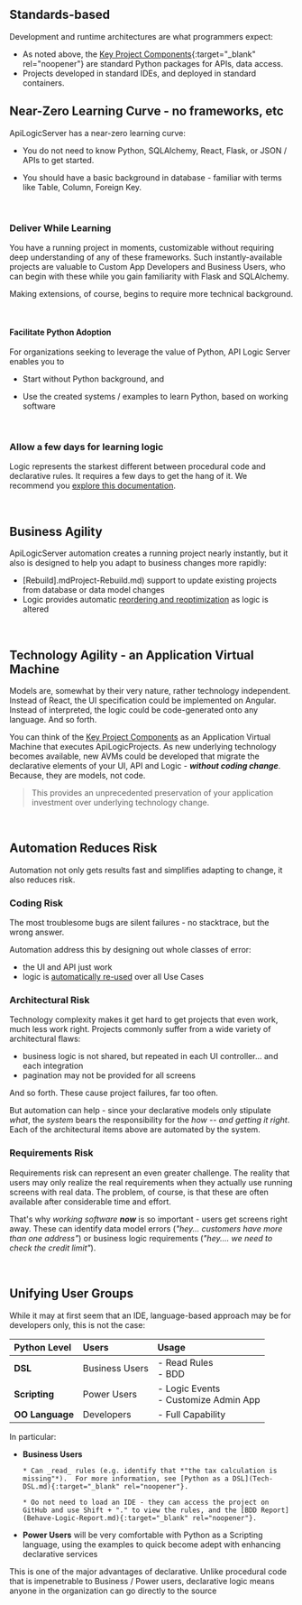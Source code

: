 ## Standards-based

Development and runtime architectures are what programmers expect:

* As noted above, the [Key Project Components](Architecture-What-Is.md){:target="_blank" rel="noopener"} are standard Python packages for APIs, data access.
* Projects developed in standard IDEs, and deployed in standard containers.

## Near-Zero Learning Curve - no frameworks, etc

ApiLogicServer has a near-zero learning curve:

* You do not need to know Python, SQLAlchemy, React, Flask, or JSON / APIs to get started. 

* You should have a basic background in database - familiar with terms like Table, Column, Foreign Key.

&nbsp;

### Deliver While Learning

You have a running project in moments, customizable without requiring deep understanding of any of these frameworks.  Such instantly-available projects are valuable to Custom App Developers and Business Users, who can begin with these while you gain familiarity with Flask and SQLAlchemy.

Making extensions, of course, begins to require more technical background.

&nbsp;

#### Facilitate Python Adoption

For organizations seeking to leverage the value of Python, API Logic Server enables you to 

* Start without Python background, and 

* Use the created systems / examples to learn Python, based on working software

&nbsp;

### Allow a few days for learning logic

Logic represents the starkest different between procedural code and declarative rules.  It requires a few days to get the hang of it.  We recommend you [explore this documentation](https://github.com/valhuber/LogicBank#next-steps).

&nbsp;

## Business Agility

ApiLogicServer automation creates a running project nearly instantly, but it also is designed to help you adapt to business changes more rapidly:

* [Rebuild].mdProject-Rebuild.md) support to update existing projects from database or data model changes
* Logic provides automatic [reordering and reoptimization](Logic-Why.md#key-aspects-of-logic) as logic is altered

&nbsp;

## Technology Agility - an Application Virtual Machine

Models are, somewhat by their very nature, rather technology independent.  Instead of React, the UI specification could be implemented on Angular.  Instead of interpreted, the logic could be code-generated onto any language.  And so forth.

You can think of the [Key Project Components](#key-project-components) as an Application Virtual Machine that executes ApiLogicProjects.  As new underlying technology becomes available, new AVMs could be developed that migrate the declarative elements of your UI, API and Logic - ***without coding change***.  Because, they are models, not code.

   > This provides an unprecedented preservation of your application investment over underlying technology change. 

&nbsp;

## Automation Reduces Risk

Automation not only gets results fast and simplifies adapting to change, it also reduces risk.

### Coding Risk

The most troublesome bugs are silent failures - no stacktrace, but the wrong answer.

Automation address this by designing out whole classes of error:

* the UI and API just work
* logic is [automatically re-used](Logic-Why.md#automatic-reuse) over all Use Cases

### Architectural Risk

Technology complexity makes it get hard to get projects that even work, much less work right.  Projects commonly suffer from a wide variety of architectural flaws:

* business logic is not shared, but repeated in each UI controller... and each integration
* pagination may not be provided for all screens

And so forth.  These cause project failures, far too often.

But automation can help - since your declarative models only stipulate _what_, the _system_ bears the responsibility for the _how -- and getting it right_.  Each of the architectural items above are automated by the system.

### Requirements Risk

Requirements risk can represent an even greater challenge.  The reality that users may only realize the real requirements when they actually use running screens with real data.  The problem, of course, is that these are often available after considerable time and effort.

That's why _working software **now**_ is so important - users get screens right away.  These can identify data model errors (_"hey... customers have more than one address"_) or business logic requirements (_"hey.... we need to check the credit limit"_).

&nbsp;

## Unifying User Groups

While it may at first seem that an IDE, language-based approach may be for developers only, this is not the case:

| Python Level | Users | Usage |
| :--- |:---|:---|
| **DSL** | Business Users | - Read Rules<br>- BDD |
| **Scripting** | Power Users | - Logic Events<br>- Customize Admin App |
| **OO Language** | Developers | - Full Capability |

In particular:

* **Business Users**

      * Can _read_ rules (e.g. identify that *"the tax calculation is missing"*).  For more information, see [Python as a DSL](Tech-DSL.md){:target="_blank" rel="noopener"}.
      
      * Oo not need to load an IDE - they can access the project on GitHub and use Shift + "." to view the rules, and the [BDD Report](Behave-Logic-Report.md){:target="_blank" rel="noopener"}.

* **Power Users** will be very comfortable with Python as a Scripting language, using the examples to quick become adept with enhancing declarative services

This is one of the major advantages of declarative.  Unlike procedural code that is impenetrable to Business / Power users, declarative logic means anyone in the organization can go directly to the source


